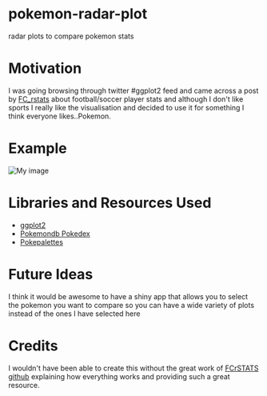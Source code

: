 # pokemon-radar-plot
radar plots to compare pokemon stats

# Motivation
I was going browsing through twitter #ggplot2 feed and came across a post by [FC_rstats](https://twitter.com/FC_rstats) about football/soccer player stats and although I don't like sports I really like the visualisation and decided to use it for something I think everyone likes..Pokemon.
# Example
![My image](northernned.github.com/pokemon-radar-plot/examples/original_legendary_birds.png)
# Libraries and Resources Used
 - [ggplot2](http://ggplot2.tidyverse.org/)
 - [Pokemondb Pokedex](https://pokemondb.net/pokedex/national)
 - [Pokepalettes](http://pokepalettes.com/)

# Future Ideas
I think it would be awesome to have a shiny app that allows you to select the pokemon you want to compare so you can have a wide variety of plots instead of the ones I have selected here
 
# Credits
I wouldn't have been able to create this without the great work of [FCrSTATS github](https://github.com/FCrSTATS/Visualisations/blob/master/2.BuildingARadar.md) explaining how everything works and providing such a great resource.